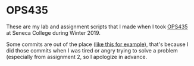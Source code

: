 # OPS435
These are my lab and assignment scripts that I made when I took [OPS435](https://wiki.cdot.senecacollege.ca/wiki/OPS435_Python) at Seneca College during Winter 2019. 

Some commits are out of the place ([like this for example](https://github.com/Speedy905/ops435/commit/a4dd231bcf749b28ab4b539f338abdbbc90c9111)), that's because I did those commits when I was tired or angry trying to solve a problem (especially from assignment 2, so I apologize in advance. 
